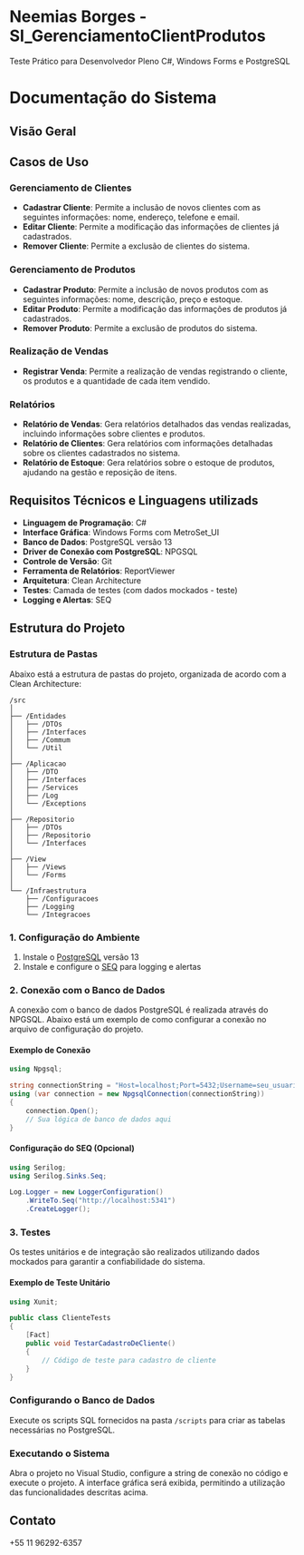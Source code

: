 # Neemias Borges - SI_GerenciamentoClientProdutos
Teste Prático para Desenvolvedor Pleno C#, Windows Forms e PostgreSQL

# Documentação do Sistema

## Visão Geral

## Casos de Uso 

### Gerenciamento de Clientes
- **Cadastrar Cliente**: Permite a inclusão de novos clientes com as seguintes informações: nome, endereço, telefone e email.
- **Editar Cliente**: Permite a modificação das informações de clientes já cadastrados.
- **Remover Cliente**: Permite a exclusão de clientes do sistema.

### Gerenciamento de Produtos
- **Cadastrar Produto**: Permite a inclusão de novos produtos com as seguintes informações: nome, descrição, preço e estoque.
- **Editar Produto**: Permite a modificação das informações de produtos já cadastrados.
- **Remover Produto**: Permite a exclusão de produtos do sistema.

### Realização de Vendas
- **Registrar Venda**: Permite a realização de vendas registrando o cliente, os produtos e a quantidade de cada item vendido.

### Relatórios
- **Relatório de Vendas**: Gera relatórios detalhados das vendas realizadas, incluindo informações sobre clientes e produtos.
- **Relatório de Clientes**: Gera relatórios com informações detalhadas sobre os clientes cadastrados no sistema.
- **Relatório de Estoque**: Gera relatórios sobre o estoque de produtos, ajudando na gestão e reposição de itens.

## Requisitos Técnicos e Linguagens utilizads

- **Linguagem de Programação**: C#
- **Interface Gráfica**: Windows Forms com MetroSet_UI
- **Banco de Dados**: PostgreSQL versão 13
- **Driver de Conexão com PostgreSQL**: NPGSQL
- **Controle de Versão**: Git
- **Ferramenta de Relatórios**: ReportViewer
- **Arquitetura**: Clean Architecture
- **Testes**: Camada de testes (com dados mockados - teste)
- **Logging e Alertas**: SEQ

## Estrutura do Projeto

### Estrutura de Pastas

Abaixo está a estrutura de pastas do projeto, organizada de acordo com a Clean Architecture:

```
/src
│
├── /Entidades
│   ├── /DTOs
│   ├── /Interfaces
│   ├── /Commum
│   └── /Util
│
├── /Aplicacao
│   ├── /DTO
│   ├── /Interfaces
│   ├── /Services
│   ├── /Log
│   └── /Exceptions
│
├── /Repositorio
│   ├── /DTOs
│   ├── /Repositorio
│   └── /Interfaces
│
├── /View
│   ├── /Views
│   └── /Forms
│
└── /Infraestrutura
    ├── /Configuracoes
    ├── /Logging
    └── /Integracoes
```

### 1. Configuração do Ambiente
1. Instale o [PostgreSQL](https://www.postgresql.org/) versão 13
2. Instale e configure o [SEQ](https://datalust.co/seq) para logging e alertas
   
### 2. Conexão com o Banco de Dados
A conexão com o banco de dados PostgreSQL é realizada através do NPGSQL. Abaixo está um exemplo de como configurar a conexão no arquivo de configuração do projeto.

#### Exemplo de Conexão
```csharp
using Npgsql;

string connectionString = "Host=localhost;Port=5432;Username=seu_usuario;Password=sua_senha;Database=sua_base_de_dados";
using (var connection = new NpgsqlConnection(connectionString))
{
    connection.Open();
    // Sua lógica de banco de dados aqui
}
```
#### Configuração do SEQ (Opcional)
```csharp
using Serilog;
using Serilog.Sinks.Seq;

Log.Logger = new LoggerConfiguration()
    .WriteTo.Seq("http://localhost:5341")
    .CreateLogger();
```

### 3. Testes
Os testes unitários e de integração são realizados utilizando dados mockados para garantir a confiabilidade do sistema.

#### Exemplo de Teste Unitário
```csharp
using Xunit;

public class ClienteTests
{
    [Fact]
    public void TestarCadastroDeCliente()
    {
        // Código de teste para cadastro de cliente
    }
}
```

### Configurando o Banco de Dados
Execute os scripts SQL fornecidos na pasta `/scripts` para criar as tabelas necessárias no PostgreSQL.

### Executando o Sistema
Abra o projeto no Visual Studio, configure a string de conexão no código e execute o projeto. A interface gráfica será exibida, permitindo a utilização das funcionalidades descritas acima.

## Contato
+55 11 96292-6357

